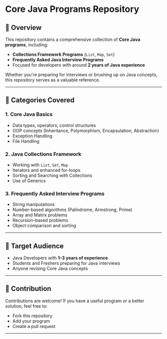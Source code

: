# Core Java Programs Repository

## 📘 Overview

This repository contains a comprehensive collection of **Core Java programs**, including:

* **Collections Framework Programs** (`List`, `Map`, `Set`)
* **Frequently Asked Java Interview Programs**
* Focused for developers with around **2 years of Java experience**

Whether you're preparing for interviews or brushing up on Java concepts, this repository serves as a valuable reference.

---

## 🧩 Categories Covered

### 1. Core Java Basics

* Data types, operators, control structures
* OOP concepts (Inheritance, Polymorphism, Encapsulation, Abstraction)
* Exception Handling
* File Handling

### 2. Java Collections Framework

* Working with `List`, `Set`, `Map`
* Iterators and enhanced for-loops
* Sorting and Searching with Collections
* Use of Generics

### 3. Frequently Asked Interview Programs

* String manipulations
* Number-based algorithms (Palindrome, Armstrong, Prime)
* Array and Matrix problems
* Recursion-based problems
* Object comparison and sorting

---

## 🎯 Target Audience

* Java Developers with **1–3 years of experience**
* Students and Freshers preparing for Java interviews
* Anyone revising Core Java concepts

---

## 📌 Contribution

Contributions are welcome! If you have a useful program or a better solution, feel free to:

* Fork this repository
* Add your program
* Create a pull request

---